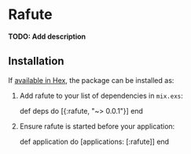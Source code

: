 # Rafute

**TODO: Add description**

## Installation

If [available in Hex](https://hex.pm/docs/publish), the package can be installed as:

  1. Add rafute to your list of dependencies in `mix.exs`:

        def deps do
          [{:rafute, "~> 0.0.1"}]
        end

  2. Ensure rafute is started before your application:

        def application do
          [applications: [:rafute]]
        end


